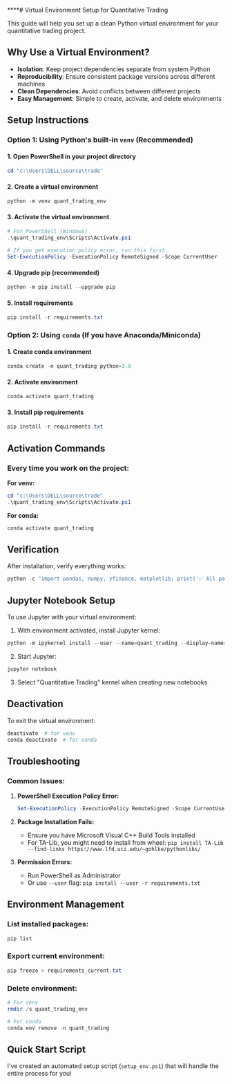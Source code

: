 ****# Virtual Environment Setup for Quantitative Trading

This guide will help you set up a clean Python virtual environment for your quantitative trading project.

## Why Use a Virtual Environment?

- **Isolation**: Keep project dependencies separate from system Python
- **Reproducibility**: Ensure consistent package versions across different machines
- **Clean Dependencies**: Avoid conflicts between different projects
- **Easy Management**: Simple to create, activate, and delete environments

## Setup Instructions

### Option 1: Using Python's built-in `venv` (Recommended)

#### 1. Open PowerShell in your project directory
```powershell
cd "c:\Users\DELL\source\trade"
```

#### 2. Create a virtual environment
```powershell
python -m venv quant_trading_env
```

#### 3. Activate the virtual environment
```powershell
# For PowerShell (Windows)
.\quant_trading_env\Scripts\Activate.ps1

# If you get execution policy error, run this first:
Set-ExecutionPolicy -ExecutionPolicy RemoteSigned -Scope CurrentUser
```

#### 4. Upgrade pip (recommended)
```powershell
python -m pip install --upgrade pip
```

#### 5. Install requirements
```powershell
pip install -r requirements.txt
```

### Option 2: Using `conda` (If you have Anaconda/Miniconda)

#### 1. Create conda environment
```powershell
conda create -n quant_trading python=3.9
```

#### 2. Activate environment
```powershell
conda activate quant_trading
```

#### 3. Install pip requirements
```powershell
pip install -r requirements.txt
```

## Activation Commands

### Every time you work on the project:

**For venv:**
```powershell
cd "c:\Users\DELL\source\trade"
.\quant_trading_env\Scripts\Activate.ps1
```

**For conda:**
```powershell
conda activate quant_trading
```

## Verification

After installation, verify everything works:
```powershell
python -c "import pandas, numpy, yfinance, matplotlib; print('✅ All packages installed successfully!')"
```

## Jupyter Notebook Setup

To use Jupyter with your virtual environment:

1. With environment activated, install Jupyter kernel:
```powershell
python -m ipykernel install --user --name=quant_trading --display-name="Quantitative Trading"
```

2. Start Jupyter:
```powershell
jupyter notebook
```

3. Select "Quantitative Trading" kernel when creating new notebooks

## Deactivation

To exit the virtual environment:
```powershell
deactivate  # for venv
conda deactivate  # for conda
```

## Troubleshooting

### Common Issues:

1. **PowerShell Execution Policy Error:**
   ```powershell
   Set-ExecutionPolicy -ExecutionPolicy RemoteSigned -Scope CurrentUser
   ```

2. **Package Installation Fails:**
   - Ensure you have Microsoft Visual C++ Build Tools installed
   - For TA-Lib, you might need to install from wheel: `pip install TA-Lib --find-links https://www.lfd.uci.edu/~gohlke/pythonlibs/`

3. **Permission Errors:**
   - Run PowerShell as Administrator
   - Or use `--user` flag: `pip install --user -r requirements.txt`

## Environment Management

### List installed packages:
```powershell
pip list
```

### Export current environment:
```powershell
pip freeze > requirements_current.txt
```

### Delete environment:
```powershell
# For venv
rmdir /s quant_trading_env

# For conda
conda env remove -n quant_trading
```

## Quick Start Script

I've created an automated setup script (`setup_env.ps1`) that will handle the entire process for you!
